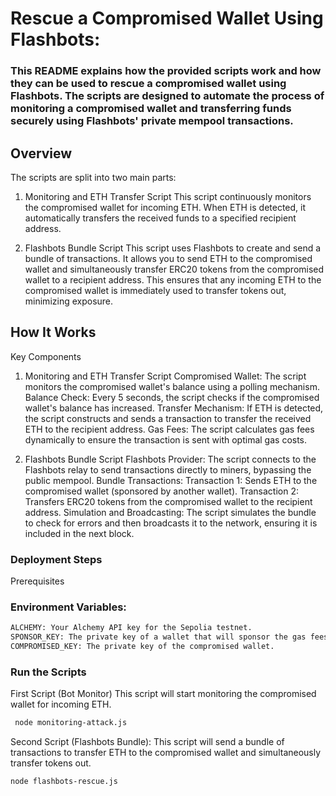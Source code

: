 

# Rescue a Compromised Wallet Using Flashbots: 
### This README explains how the provided scripts work and how they can be used to rescue a compromised wallet using Flashbots. The scripts are designed to automate the process of monitoring a compromised wallet and transferring funds securely using Flashbots' private mempool transactions.

## Overview
The scripts are split into two main parts:

1. Monitoring and ETH Transfer Script
This script continuously monitors the compromised wallet for incoming ETH.
When ETH is detected, it automatically transfers the received funds to a specified recipient address.

2. Flashbots Bundle Script
This script uses Flashbots to create and send a bundle of transactions.
It allows you to send ETH to the compromised wallet and simultaneously transfer ERC20 tokens from the compromised wallet to a recipient address.
This ensures that any incoming ETH to the compromised wallet is immediately used to transfer tokens out, minimizing exposure.


## How It Works
Key Components
1. Monitoring and ETH Transfer Script
Compromised Wallet: The script monitors the compromised wallet's balance using a polling mechanism.
Balance Check: Every 5 seconds, the script checks if the compromised wallet's balance has increased.
Transfer Mechanism: If ETH is detected, the script constructs and sends a transaction to transfer the received ETH to the recipient address.
Gas Fees: The script calculates gas fees dynamically to ensure the transaction is sent with optimal gas costs.

2. Flashbots Bundle Script
Flashbots Provider: The script connects to the Flashbots relay to send transactions directly to miners, bypassing the public mempool.
Bundle Transactions:
Transaction 1: Sends ETH to the compromised wallet (sponsored by another wallet).
Transaction 2: Transfers ERC20 tokens from the compromised wallet to the recipient address.
Simulation and Broadcasting: The script simulates the bundle to check for errors and then broadcasts it to the network, ensuring it is included in the next block.


### Deployment Steps
Prerequisites

### Environment Variables:
```bash
ALCHEMY: Your Alchemy API key for the Sepolia testnet.
SPONSOR_KEY: The private key of a wallet that will sponsor the gas fees.
COMPROMISED_KEY: The private key of the compromised wallet.
```


### Run the Scripts
First Script (Bot Monitor)
This script will start monitoring the compromised wallet for incoming ETH.

```bash
 node monitoring-attack.js
```



Second Script (Flashbots Bundle):
This script will send a bundle of transactions to transfer ETH to the compromised wallet and simultaneously transfer tokens out.


```bash
node flashbots-rescue.js
```

